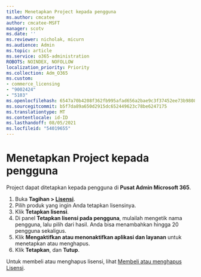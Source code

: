 ```yaml
---
title: Menetapkan Project kepada pengguna
ms.author: cmcatee
author: cmcatee-MSFT
manager: scotv
ms.date: ''
ms.reviewer: nicholak, micurn
ms.audience: Admin
ms.topic: article
ms.service: o365-administration
ROBOTS: NOINDEX, NOFOLLOW
localization_priority: Priority
ms.collection: Adm_O365
ms.custom:
- commerce_licensing
- "9002424"
- "5103"
ms.openlocfilehash: 6547a70b4208f362fb995afad656a2bae9c3f37452ee73b9808c29f60be44513
ms.sourcegitcommit: b5f7da89a650d2915dc652449623c78be6247175
ms.translationtype: MT
ms.contentlocale: id-ID
ms.lasthandoff: 08/05/2021
ms.locfileid: "54019655"
---
```

# <a name="assign-project-to-users"></a>Menetapkan Project kepada pengguna

Project dapat ditetapkan kepada pengguna di **Pusat Admin Microsoft 365**.

1. Buka **Tagihan > [Lisensi](https://go.microsoft.com/fwlink/p/?linkid=842264)**.
2. Pilih produk yang ingin Anda tetapkan lisensinya.
3. Klik **Tetapkan lisensi**.
4. Di panel **Tetapkan lisensi pada pengguna**, mulailah mengetik nama pengguna, lalu pilih dari hasil. Anda bisa menambahkan hingga 20 pengguna sekaligus.
5. Klik **Mengaktifkan atau menonaktifkan aplikasi dan layanan** untuk menetapkan atau menghapus.
6. Klik **Tetapkan**, dan **Tutup**.

Untuk membeli atau menghapus lisensi, lihat [Membeli atau menghapus Lisensi](/microsoft-365/commerce/licenses/buy-licenses#buy-or-remove-licenses-for-your-business-subscription).